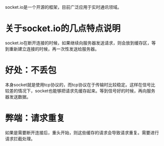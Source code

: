 socket.io是一个开源的框架，目前广泛应用于实时通讯领域。



# 关于socket.io的几点特点说明

socket.io在断开连接的时候，如果继续向服务器发送请求，则会放到缓存区，等到重新建立连接的时候，再一次性发送给服务器。



# 好处：不丢包

本身socket就是使用tcp协议的，而tcp协议在于传输时比较稳定。这样在信号比较差的情况下，socket也能够把请求先缓存起来。等到信号好的时候，再向服务器发送数据。



# 弊端：请求重复

如果是需要断开连接后，重头开始，则这些缓存的请求会导致请求重复。需要进行请求拦截处理。

